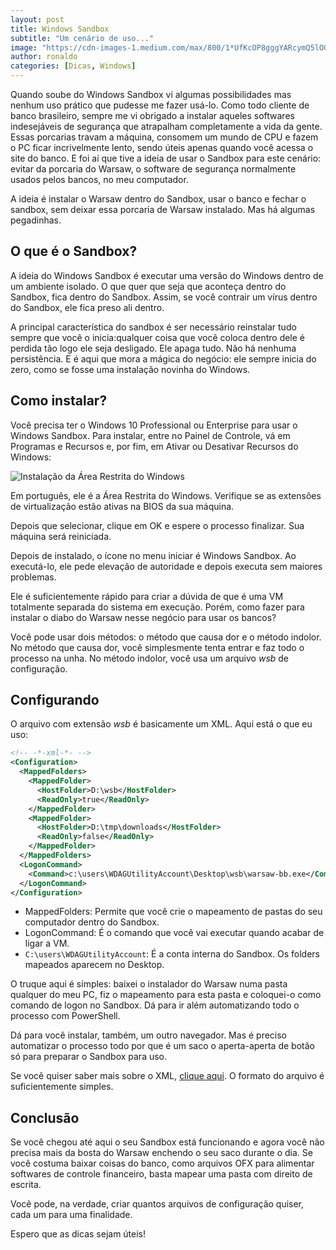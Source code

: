 ```yaml
---
layout: post
title: Windows Sandbox
subtitle: "Um cenário de uso..."
image: "https://cdn-images-1.medium.com/max/800/1*UfKcOP8gggYARcymQ5lOGg.jpeg"
author: ronaldo
categories: [Dicas, Windows]
---
```


Quando soube do Windows Sandbox vi algumas possibilidades mas nenhum uso prático
que pudesse me fazer usá-lo. Como todo cliente de banco brasileiro, sempre me vi
obrigado a instalar aqueles softwares indesejáveis de segurança que atrapalham
completamente a vida da gente. Essas porcarias travam a máquina, consomem um
mundo de CPU e fazem o PC ficar incrivelmente lento, sendo úteis apenas quando
você acessa o site do banco. E foi aí que tive a ideia de usar o Sandbox para
este cenário: evitar da porcaria do Warsaw, o software de segurança normalmente
usados pelos bancos, no meu computador.

A ideia é instalar o Warsaw dentro do Sandbox, usar o banco e fechar o sandbox,
sem deixar essa porcaria de Warsaw instalado. Mas há algumas pegadinhas.

## O que é o Sandbox?

A ideia do Windows Sandbox é executar uma versão do Windows dentro de um
ambiente isolado. O que quer que seja que aconteça dentro do Sandbox, fica
dentro do Sandbox. Assim, se você contrair um vírus dentro do Sandbox, ele fica
preso ali dentro.

A principal característica do sandbox é ser necessário reinstalar tudo sempre
que você o inicia:qualquer coisa que você coloca dentro dele é perdida tão logo
ele seja desligado. Ele apaga tudo. Não há nenhuma persistência. E é aqui que
mora a mágica do negócio: ele sempre inicia do zero, como se fosse uma
instalação novinha do Windows.

## Como instalar?

Você precisa ter o Windows 10 Professional ou Enterprise para usar o Windows
Sandbox. Para instalar, entre no Painel de Controle, vá em Programas e Recursos
e, por fim, em Ativar ou Desativar Recursos do Windows:

![Instalação da Área Restrita do Windows](https://cdn-images-1.medium.com/max/600/1*TS7eszRHNQjjj3QIGB79pQ.png")

Em português, ele é a Área Restrita do Windows. Verifique se as extensões de
virtualização estão ativas na BIOS da sua máquina.

Depois que selecionar, clique em OK e espere o processo finalizar. Sua máquina
será reiniciada.

Depois de instalado, o ícone no menu iniciar é Windows Sandbox. Ao executá-lo,
ele pede elevação de autoridade e depois executa sem maiores problemas.

Ele é suficientemente rápido para criar a dúvida de que é uma VM totalmente
separada do sistema em execução. Porém, como fazer para instalar o diabo do
Warsaw nesse negócio para usar os bancos?

Você pode usar dois métodos: o método que causa dor e o método indolor. No
método que causa dor, você simplesmente tenta entrar e faz todo o processo na
unha. No método indolor, você usa um arquivo *wsb* de configuração.

## Configurando

O arquivo com extensão *wsb* é basicamente um XML. Aqui está o que eu
uso:

```xml
<!-- -*-xml-*- -->
<Configuration>
  <MappedFolders>
    <MappedFolder>
      <HostFolder>D:\wsb</HostFolder>
      <ReadOnly>true</ReadOnly>
    </MappedFolder>
    <MappedFolder>
      <HostFolder>D:\tmp\downloads</HostFolder>
      <ReadOnly>false</ReadOnly>
    </MappedFolder>
  </MappedFolders>
  <LogonCommand>
    <Command>c:\users\WDAGUtilityAccount\Desktop\wsb\warsaw-bb.exe</Command>
  </LogonCommand>
</Configuration>
```

- MappedFolders: Permite que você crie o mapeamento de pastas do seu computador
    dentro do Sandbox.
- LogonCommand: É o comando que você vai executar quando acabar de ligar a VM.
- `C:\users\WDAGUtilityAccount`: É a conta interna do Sandbox. Os folders mapeados aparecem no
    Desktop.

O truque aqui é simples: baixei o instalador do Warsaw numa pasta qualquer do
meu PC, fiz o mapeamento para esta pasta e coloquei-o como comando de logon no
Sandbox. Dá para ir além automatizando todo o processo com PowerShell.

Dá para você instalar, também, um outro navegador. Mas é preciso automatizar o
processo todo por que é um saco o aperta-aperta de botão só para preparar o
Sandbox para uso.

Se você quiser saber mais sobre o XML, [clique
aqui](https://techcommunity.microsoft.com/t5/windows-kernel-internals/windows-sandbox-config-files/ba-p/354902).
O formato do arquivo é suficientemente simples.

## Conclusão

Se você chegou até aqui o seu Sandbox está funcionando e agora você não
precisa mais da bosta do Warsaw enchendo o seu saco durante o dia. Se
você costuma baixar coisas do banco, como arquivos OFX para alimentar
softwares de controle financeiro, basta mapear uma pasta com direito de
escrita.

Você pode, na verdade, criar quantos arquivos de configuração quiser,
cada um para uma finalidade.

Espero que as dicas sejam úteis!
